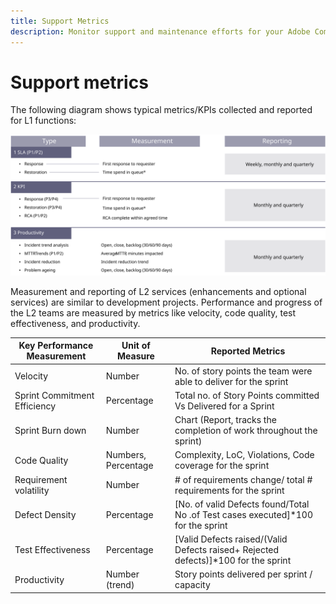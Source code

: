 ```yaml
---
title: Support Metrics
description: Monitor support and maintenance efforts for your Adobe Commerce implementation using common metrics.
---
```


# Support metrics

The following diagram shows typical metrics/KPIs collected and reported for L1 functions:

![Diagram showing SLA metrics](../../assets/playbooks/sla-metrics.svg)

Measurement and reporting of L2 services (enhancements and optional services) are similar to development projects. Performance and progress of the L2 teams are measured by metrics like velocity, code quality, test effectiveness, and productivity.

| Key Performance Measurement  | Unit of Measure     | Reported Metrics                                                                   |
|------------------------------|---------------------|------------------------------------------------------------------------------------|
| Velocity                     | Number              | No. of story points the team were able to deliver for the sprint                   |
| Sprint Commitment Efficiency | Percentage          | Total no. of Story Points committed Vs Delivered for a Sprint                      |
| Sprint  Burn down            | Number              | Chart (Report, tracks the completion of work throughout the sprint)                |
| Code Quality                 | Numbers, Percentage | Complexity, LoC, Violations, Code coverage for the sprint                          |
| Requirement volatility       | Number              | # of requirements change/ total # requirements for the sprint                      |
| Defect Density               | Percentage          | [No. of valid Defects found/Total No .of Test cases executed]*100 for the sprint   |
| Test Effectiveness           | Percentage          | [Valid Defects raised/(Valid Defects raised+ Rejected defects)]*100 for the sprint |
| Productivity                 | Number (trend)      | Story points delivered per sprint / capacity                                       |